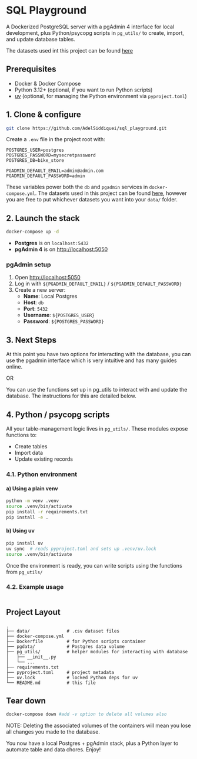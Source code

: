 # SQL Playground

A Dockerized PostgreSQL server with a pgAdmin 4 interface for local development, plus Python/psycopg scripts in `pg_utils/` to create, import, and update database tables.

The datasets used int this project can be found [here](https://www.kaggle.com/datasets/dillonmyrick/bike-store-sample-database)

## Prerequisites

- Docker & Docker Compose  
- Python 3.12+ (optional, if you want to run Python scripts)  
- [uv](https://docs.astral.sh/uv/getting-started/installation/) (optional, for managing the Python environment via `pyproject.toml`)

## 1. Clone & configure

```bash
git clone https://github.com/AdelSiddiquei/sql_playground.git
```

Create a `.env` file in the project root with:

```env
POSTGRES_USER=postgres
POSTGRES_PASSWORD=mysecretpassword
POSTGRES_DB=bike_store

PGADMIN_DEFAULT_EMAIL=admin@admin.com
PGADMIN_DEFAULT_PASSWORD=admin
```

These variables power both the `db` and `pgadmin` services in `docker-compose.yml`.
The datasets used in this project can be found [here](https://www.kaggle.com/datasets/dillonmyrick/bike-store-sample-database), however you are free to put whichever datasets you want into your `data/` folder.

## 2. Launch the stack

```bash
docker-compose up -d
```

- **Postgres** is on `localhost:5432`  
- **pgAdmin 4** is on [http://localhost:5050](http://localhost:5050)

### pgAdmin setup

1. Open [http://localhost:5050](http://localhost:5050)  
2. Log in with `${PGADMIN_DEFAULT_EMAIL}` / `${PGADMIN_DEFAULT_PASSWORD}`
3. Create a new server:  
   - **Name**: Local Postgres  
   - **Host**: `db`  
   - **Port**: `5432`  
   - **Username**: `${POSTGRES_USER}`  
   - **Password**: `${POSTGRES_PASSWORD}`  

## 3. Next Steps

At this point you have two options for interacting with the database, you can use the pgadmin interface which is very intuitive and has many guides online.

OR

You can use the functions set up in pg_utils to interact with and update the database. The instructions for this are detailed below.

## 4. Python / psycopg scripts

All your table-management logic lives in `pg_utils/`. These modules expose functions to:

- Create tables  
- Import data  
- Update existing records  

### 4.1. Python environment

#### a) Using a plain venv

```bash
python -m venv .venv
source .venv/bin/activate
pip install -r requirements.txt
pip install -e .
```

#### b) Using uv

```bash
pip install uv
uv sync  # reads pyproject.toml and sets up .venv/uv.lock
source .venv/bin/activate
```

Once the environment is ready, you can write scripts using the functions from `pg_utils/`

### 4.2. Example usage

```python


```

## Project Layout

```text
.
├── data/              # .csv dataset files
├── docker-compose.yml
├── Dockerfile         # for Python scripts container
├── pgdata/            # Postgres data volume
├── pg_utils/          # helper modules for interacting with database
│   ├── __init__.py
│   └── ...
├── requirements.txt
├── pyproject.toml     # project metadata
├── uv.lock            # locked Python deps for uv
└── README.md          # this file
```

## Tear down

```bash
docker-compose down #add -v option to delete all volumes also
```
NOTE: Deleting the associated volumes of the containers will mean you lose all changes you made to the database.

You now have a local Postgres + pgAdmin stack, plus a Python layer to automate table and data chores. Enjoy!

